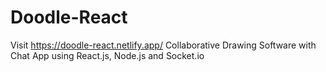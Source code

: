 # Doodle-React
Visit https://doodle-react.netlify.app/
Collaborative Drawing Software with Chat App using React.js, Node.js and Socket.io
